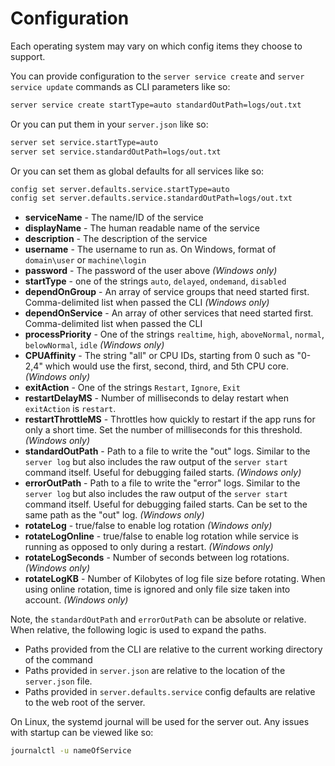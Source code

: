 # Configuration



Each operating system may vary on which config items they choose to support.

You can provide configuration to the `server service create` and `server service update` commands as CLI parameters like so:

```bash
server service create startType=auto standardOutPath=logs/out.txt
```

Or you can put them in your `server.json` like so:

```bash
server set service.startType=auto
server set service.standardOutPath=logs/out.txt
```

Or you can set them as global defaults for all services like so:

```bash
config set server.defaults.service.startType=auto
config set server.defaults.service.standardOutPath=logs/out.txt
```

* **serviceName** - The name/ID of the service
* **displayName** - The human readable name of the service
* **description** - The description of the service
* **username** - The username to run as.  On Windows, format of `domain\user` or `machine\login`
* **password** - The password of the user above _\(Windows only\)_
* **startType** - one of the strings `auto`, `delayed`, `ondemand`, `disabled`
* **dependOnGroup** - An array of service groups that need started first.  Comma-delimited list when passed the CLI _\(Windows only\)_
* **dependOnService** - An array of other services that need started first.  Comma-delimited list when passed the CLI
* **processPriority** - One of the strings `realtime`, `high`, `aboveNormal`, `normal`, `belowNormal`, `idle` _\(Windows only\)_
* **CPUAffinity** - The string "all" or CPU IDs, starting from 0 such as "0-2,4" which would use the first, second, third, and 5th CPU core. _\(Windows only\)_
* **exitAction** - One of the strings `Restart`, `Ignore`, `Exit`
* **restartDelayMS** - Number of milliseconds to delay restart when `exitAction` is `restart`. 
* **restartThrottleMS** - Throttles how quickly to restart if the app runs for only a short time. Set the number of milliseconds for this threshold. _\(Windows only\)_
* **standardOutPath** - Path to a file to write the "out" logs. Similar to the `server log` but also includes the raw output of the `server start` command itself.  Useful for debugging failed starts.  _\(Windows only\)_
* **errorOutPath** - Path to a file to write the "error" logs. Similar to the `server log` but also includes the raw output of the `server start` command itself.  Useful for debugging failed starts.  Can be set to the same path as the "out" log. _\(Windows only\)_
* **rotateLog** - true/false to enable log rotation _\(Windows only\)_
* **rotateLogOnline** - true/false to enable log rotation while service is running as opposed to only during a restart. _\(Windows only\)_
* **rotateLogSeconds** - Number of seconds between log rotations. _\(Windows only\)_
* **rotateLogKB** - Number of Kilobytes of log file size before rotating. When using online rotation, time is ignored and only file size taken into account. _\(Windows only\)_

Note, the `standardOutPath` and `errorOutPath` can be absolute or relative. When relative, the following logic is used to expand the paths.

* Paths provided from the CLI are relative to the current working directory of the command
* Paths provided in `server.json` are relative to the location of the `server.json` file.
* Paths provided in `server.defaults.service` config defaults are relative to the web root of the server.

On Linux, the systemd journal will be used for the server out.  Any issues with startup can be viewed like so:

```bash
journalctl -u nameOfService
```





